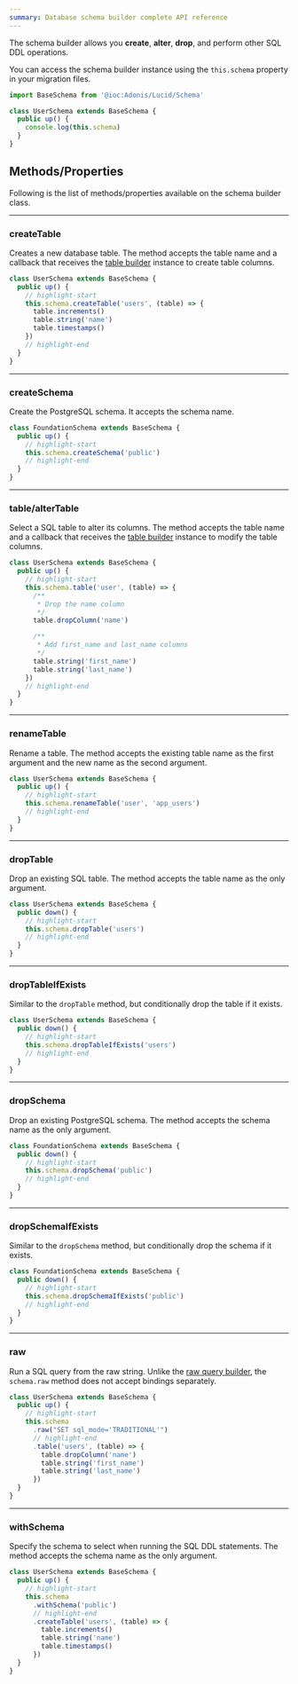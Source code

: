 ```yaml
---
summary: Database schema builder complete API reference
---
```


The schema builder allows you **create**, **alter**, **drop**, and perform other SQL DDL operations.

You can access the schema builder instance using the `this.schema` property in your migration files.

```ts
import BaseSchema from '@ioc:Adonis/Lucid/Schema'

class UserSchema extends BaseSchema {
  public up() {
    console.log(this.schema)
  }
}
```

## Methods/Properties
Following is the list of methods/properties available on the schema builder class.

---

### createTable
Creates a new database table. The method accepts the table name and a callback that receives the [table builder](./table-builder.md) instance to create table columns.

```ts
class UserSchema extends BaseSchema {
  public up() {
    // highlight-start
    this.schema.createTable('users', (table) => {
      table.increments()
      table.string('name')
      table.timestamps()
    })
    // highlight-end
  }
}
```

---

### createSchema
Create the PostgreSQL schema. It accepts the schema name.

```ts
class FoundationSchema extends BaseSchema {
  public up() {
    // highlight-start
    this.schema.createSchema('public')
    // highlight-end
  }
}
```

---

### table/alterTable
Select a SQL table to alter its columns. The method accepts the table name and a callback that receives the [table builder](./table-builder.md) instance to modify the table columns.

```ts
class UserSchema extends BaseSchema {
  public up() {
    // highlight-start
    this.schema.table('user', (table) => {
      /**
       * Drop the name column
       */
      table.dropColumn('name')

      /**
       * Add first_name and last_name columns
       */
      table.string('first_name')
      table.string('last_name')
    })
    // highlight-end
  }
}
```

---

### renameTable
Rename a table. The method accepts the existing table name as the first argument and the new name as the second argument.

```ts
class UserSchema extends BaseSchema {
  public up() {
    // highlight-start
    this.schema.renameTable('user', 'app_users')
    // highlight-end
  }
}
```

---

### dropTable
Drop an existing SQL table. The method accepts the table name as the only argument.

```ts
class UserSchema extends BaseSchema {
  public down() {
    // highlight-start
    this.schema.dropTable('users')
    // highlight-end
  }
}
```

---

### dropTableIfExists
Similar to the `dropTable` method, but conditionally drop the table if it exists.

```ts
class UserSchema extends BaseSchema {
  public down() {
    // highlight-start
    this.schema.dropTableIfExists('users')
    // highlight-end
  }
}
```

---

### dropSchema
Drop an existing PostgreSQL schema. The method accepts the schema name as the only argument.

```ts
class FoundationSchema extends BaseSchema {
  public down() {
    // highlight-start
    this.schema.dropSchema('public')
    // highlight-end
  }
}
```

---

### dropSchemaIfExists
Similar to the `dropSchema` method, but conditionally drop the schema if it exists.

```ts
class FoundationSchema extends BaseSchema {
  public down() {
    // highlight-start
    this.schema.dropSchemaIfExists('public')
    // highlight-end
  }
}
```

---

### raw
Run a SQL query from the raw string. Unlike the [raw query builder](./raw-query-builder.md), the `schema.raw` method does not accept bindings separately.

```ts
class UserSchema extends BaseSchema {
  public up() {
    // highlight-start
    this.schema
      .raw("SET sql_mode='TRADITIONAL'")
      // highlight-end
      .table('users', (table) => {
        table.dropColumn('name')
        table.string('first_name')
        table.string('last_name')
      })
  }
}
```

---

### withSchema
Specify the schema to select when running the SQL DDL statements. The method accepts the schema name as the only argument.

```ts
class UserSchema extends BaseSchema {
  public up() {
    // highlight-start
    this.schema
      .withSchema('public')
      // highlight-end
      .createTable('users', (table) => {
        table.increments()
        table.string('name')
        table.timestamps()
      })
  }
}
```

